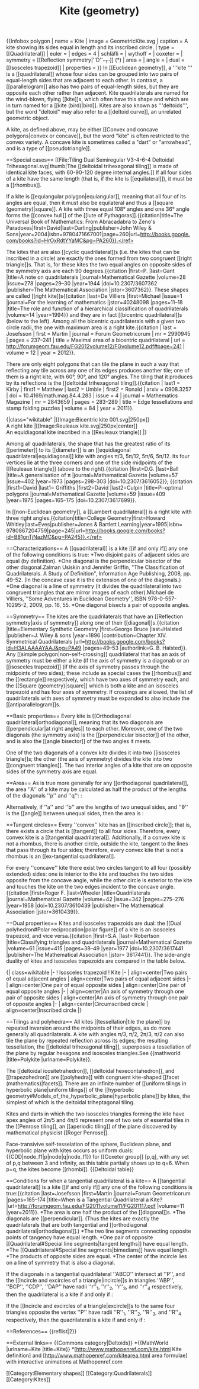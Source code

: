 ﻿---
lastrevid: 647317443
pageid: 84840
canonicalurl: http://en.wikipedia.org/wiki/Kite_(geometry)
title: Kite (geometry)
editurl: http://en.wikipedia.org/w/index.php?title=Kite_(geometry)&action=edit
length: 13689
contentmodel: wikitext
pagelanguage: en
touched: 2015-02-16T00:13:44Z
ns: 0
fullurl: http://en.wikipedia.org/wiki/Kite_(geometry)
---

{{Infobox polygon
| name       = Kite
| image      = GeometricKite.svg
| caption    = A kite showing its sides equal in length and its inscribed circle.
| type       = [[Quadrilateral]]
| euler      =
| edges      = 4
| schläfli   = 
| wythoff    = 
| coxeter    = 
| symmetry   = [[Reflection symmetry|''D''<sub>''1''</sub>]] (*)
| area       = 
| angle      = 
| dual       = [[Isosceles trapezoid]]
| properties = }}
In [[Euclidean geometry]], a '''kite ''' is a [[quadrilateral]] whose four sides can be grouped into two pairs of equal-length sides that are adjacent to each other. In contrast, a [[parallelogram]] also has two pairs of equal-length sides, but they are opposite each other rather than adjacent. Kite quadrilaterals are named for the wind-blown, flying [[kite]]s, which often have this shape and which are in turn named for a [[kite (bird)|bird]]. Kites are also known as '''deltoids''', but the word "deltoid" may also refer to a [[deltoid curve]], an unrelated geometric object.

A kite, as defined above, may be either [[Convex and concave polygons|convex or concave]], but the word "kite" is often restricted to the convex variety. A concave kite is sometimes called a "dart" or "arrowhead", and is a type of [[pseudotriangle]].

==Special cases==
[[File:Tiling Dual Semiregular V3-4-6-4 Deltoidal Trihexagonal.svg|thumb|The [[deltoidal trihexagonal tiling]] is made of identical kite faces, with 60-90-120 degree internal angles.]]
If all four sides of a kite have the same length (that is, if the kite is [[equilateral]]), it must be a [[rhombus]].

If a kite is [[equiangular polygon|equiangular]], meaning that all four of its angles are equal, then it must also be equilateral and thus a [[square (geometry)|square]]. 
A kite with three equal 108° angles and one 36° angle forms the [[convex hull]] of the [[lute of Pythagoras]].<ref>{{citation|title=The Universal Book of Mathematics: From Abracadabra to Zeno's Paradoxes|first=David|last=Darling|publisher=John Wiley & Sons|year=2004|isbn=9780471667001|page=260|url=http://books.google.com/books?id=HrOxRdtYYaMC&pg=PA260}}.</ref>

The kites that are also [[cyclic quadrilateral]]s (i.e. the kites that can be inscribed in a circle) are exactly the ones formed from two congruent [[right triangle]]s. That is, for these kites the two equal angles on opposite sides of the symmetry axis are each 90 degrees.<ref>{{citation |first=P. |last=Gant |title=A note on quadrilaterals |journal=Mathematical Gazette |volume=28 |issue=278 |pages=29–30 |year=1944 |doi=10.2307/3607362 |publisher=The Mathematical Association |jstor=3607362}}.</ref> These shapes are called [[right kite]]s<ref>{{citation
|last=De Villiers |first=Michael
|issue=1
|journal=For the learning of mathematics
|jstor=40248098
|pages=11–18
|title=The role and function of a hierarchical classification of quadrilaterals
|volume=14
|year=1994}}</ref> and they are in fact [[bicentric quadrilateral]]s (below to the left). Among all the bicentric quadrilaterals with a given two circle radii, the one with maximum area is a right kite.<ref>{{citation
 | last = Josefsson | first = Martin
 | journal = Forum Geometricorum
 | mr = 2990945
 | pages = 237–241
 | title = Maximal area of a bicentric quadrilateral
 | url = http://forumgeom.fau.edu/FG2012volume12/FGvolume12.pdf#page=241
 | volume = 12
 | year = 2012}}.</ref>

There are only eight polygons that can tile the plane in such a way that reflecting any tile across any one of its edges produces another tile; one of them is a right kite, with 60°, 90°, and 120° angles. The tiling that it produces by its reflections is the [[deltoidal trihexagonal tiling]].<ref>{{citation
 | last1 = Kirby | first1 = Matthew
 | last2 = Umble | first2 = Ronald
 | arxiv = 0908.3257
 | doi = 10.4169/math.mag.84.4.283
 | issue = 4
 | journal = Mathematics Magazine
 | mr = 2843659
 | pages = 283–289
 | title = Edge tessellations and stamp folding puzzles
 | volume = 84
 | year = 2011}}.</ref>

{|class="wikitable"
|[[Image:Bicentric kite 001.svg|250px]]<br>A right kite
|[[Image:Reuleaux kite.svg|250px|center]]<br>An equidiagonal kite inscribed in a [[Reuleaux triangle]]
|}

Among all quadrilaterals, the shape that has the greatest ratio of its [[perimeter]] to its [[diameter]] is an [[equidiagonal quadrilateral|equidiagonal]] kite with angles π/3, 5π/12, 5π/6, 5π/12. Its four vertices lie at the three corners and one of the side midpoints of the [[Reuleaux triangle]] (above to the right).<ref>{{citation |first=D.G. |last=Ball |title=A generalisation of π |journal=Mathematical Gazette |volume=57 |issue=402 |year=1973 |pages=298–303 |doi=10.2307/3616052}}; {{citation |first1=David |last1= Griffiths |first2=David |last2=Culpin |title=Pi-optimal polygons |journal=Mathematical Gazette |volume=59 |issue=409 |year=1975 |pages=165–175 |doi=10.2307/3617699}}.</ref>

In [[non-Euclidean geometry]], a [[Lambert quadrilateral]] is a right kite with three right angles.<ref>{{citation|title=College Geometry|first=Howard Whitley|last=Eves|publisher=Jones & Bartlett Learning|year=1995|isbn= 9780867204759|page=245|url=http://books.google.com/books?id=B81gnTjNazMC&pg=PA245}}.</ref>

==Characterizations==
A [[quadrilateral]] is a kite [[if and only if]] any one of the following conditions is true:
*Two disjoint pairs of adjacent sides are equal (by definition).
*One diagonal is the perpendicular bisector of the other diagonal.<ref name=Usiskin>Zalman Usiskin and Jennifer Griffin, "The Classification of Quadrilaterals. A Study of Definition", Information Age Publishing, 2008, pp. 49-52.</ref> (In the concave case it is the extension of one of the diagonals.)
*One diagonal is a line of symmetry (it divides the quadrilateral into two congruent triangles that are mirror images of each other).<ref name=Villiers>Michael de Villiers, ''Some Adventures in Euclidean Geometry'', ISBN 978-0-557-10295-2, 2009, pp. 16, 55.</ref>
*One diagonal bisects a pair of opposite angles.<ref name=Villiers/>

==Symmetry==
The kites are the quadrilaterals that have an [[Reflection symmetry|axis of symmetry]] along one of their [[diagonal]]s.<ref name="esg">{{citation |title=Elementary Synthetic Geometry |first=George Bruce |last=Halsted |publisher=J. Wiley & sons |year=1896 |contribution=Chapter XIV. Symmetrical Quadrilaterals |url=http://books.google.com/books?id=H3ALAAAAYAAJ&pg=PA49 |pages=49–53 |authorlink=G. B. Halsted}}.</ref> Any [[simple polygon|non-self-crossing]] quadrilateral that has an axis of symmetry must be either a kite (if the axis of symmetry is a diagonal) or an [[isosceles trapezoid]] (if the axis of symmetry passes through the midpoints of two sides); these include as special cases the [[rhombus]] and the [[rectangle]] respectively, which have two axes of symmetry each, and the [[Square (geometry)|square]] which is both a kite and an isosceles trapezoid and has four axes of symmetry.<ref name="esg"/> If crossings are allowed, the list of quadrilaterals with axes of symmetry must be expanded to also include the [[antiparallelogram]]s.

==Basic properties==
Every kite is [[Orthodiagonal quadrilateral|orthodiagonal]], meaning that its two diagonals are [[perpendicular|at right angles]] to each other. Moreover, one of the two diagonals (the symmetry axis) is the [[perpendicular bisector]] of the other, and is also the [[angle bisector]] of the two angles it meets.<ref name="esg"/>

One of the two diagonals of a convex kite divides it into two [[isosceles triangle]]s; the other (the axis of symmetry) divides the kite into two [[congruent triangles]].<ref name="esg"/> The two interior angles of a kite that are on opposite sides of the symmetry axis are equal.

==Area==
As is true more generally for any [[orthodiagonal quadrilateral]], the area ''A'' of a kite may be calculated as half the product of the lengths of the diagonals ''p'' and ''q'':
:<math>A =\frac{p \cdot q}{2}.</math>

Alternatively, if ''a'' and ''b'' are the lengths of two unequal sides, and ''θ'' is the [[angle]] between unequal sides, then the area is
:<math>\displaystyle A = ab \cdot \sin{ \theta}.</math>

==Tangent circles==
Every ''convex'' kite has an [[inscribed circle]]; that is, there exists a circle that is [[tangent]] to all four sides. Therefore, every convex kite is a [[tangential quadrilateral]]. Additionally, if a convex kite is not a rhombus, there is another circle, outside the kite, tangent to the lines that pass through its four sides; therefore, every convex kite that is not a rhombus is an [[ex-tangential quadrilateral]].

For every ''concave'' kite there exist two circles tangent to all four (possibly extended) sides: one is interior to the kite and touches the two sides opposite from the concave angle, while the other circle is exterior to the kite and touches the kite on the two edges incident to the concave angle.<ref>{{citation |first=Roger F. |last=Wheeler |title=Quadrilaterals |journal=Mathematical Gazette |volume=42 |issue=342 |pages=275–276 |year=1958 |doi=10.2307/3610439 |publisher=The Mathematical Association |jstor=3610439}}.</ref>

==Dual properties==
Kites and isosceles trapezoids are dual: the [[Dual polyhedron#Polar reciprocation|polar figure]] of a kite is an isosceles trapezoid, and vice versa.<ref>{{citation |first=S.A. |last= Robertson |title=Classifying triangles and quadrilaterals |journal=Mathematical Gazette |volume=61 |issue=415 |pages=38–49 |year=1977 |doi=10.2307/3617441 |publisher=The Mathematical Association |jstor= 3617441}}.</ref> The side-angle duality of kites and isosceles trapezoids are compared in the table below.<ref name=Villiers/>

{| class=wikitable
|-
! Isosceles trapezoid
! Kite
|-
| align=center|Two pairs of equal adjacent angles
| align=center|Two pairs of equal adjacent sides
|-
| align=center|One pair of equal opposite sides
| align=center|One pair of equal opposite angles
|-
| align=center|An axis of symmetry through one pair of opposite sides
| align=center|An axis of symmetry through one pair of opposite angles
|-
| align=center|Circumscribed circle
| align=center|Inscribed circle
|}

==Tilings and polyhedra==
All kites [[tessellation|tile the plane]] by repeated inversion around the midpoints of their edges, as do more generally all quadrilaterals. A kite with angles π/3, π/2, 2π/3, π/2 can also tile the plane by repeated reflection across its edges; the resulting tessellation, the [[deltoidal trihexagonal tiling]], superposes a tessellation of the plane by regular hexagons and isosceles triangles.<ref>See {{mathworld |title=Polykite |urlname=Polykite}}.</ref>

The [[deltoidal icositetrahedron]], [[deltoidal hexecontahedron]], and [[trapezohedron]] are [[polyhedra]] with congruent kite-shaped [[facet (mathematics)|facets]]. There are an infinite number of [[uniform tilings in hyperbolic plane|uniform tilings]] of the [[hyperbolic geometry#Models_of_the_hyperbolic_plane|hyperbolic plane]] by kites, the simplest of which is the deltoidal triheptagonal tiling.

Kites and darts in which the two isosceles triangles forming the kite have apex angles of 2π/5 and 4π/5 represent one of two sets of essential tiles in the [[Penrose tiling]], an [[aperiodic tiling]] of the plane discovered by mathematical physicist [[Roger Penrose]].

Face-transivive self-tesselation of the sphere, Euclidean plane, and hyperbolic plane with kites occurs as uniform duals: {{CDD|node_f1|p|node|q|node_f1}} for [[Coxeter group]] [p,q], with any set of p,q between 3 and infinity, as this table partially shows up to q=6. When p=q, the kites become [[rhombi]].
{{Deltoidal table}}

==Conditions for when a tangential quadrilateral is a kite==
A [[tangential quadrilateral]] is a kite [[if and only if]] any one of the following conditions is true:<ref name=Josefsson>{{citation
|last=Josefsson |first=Martin
|journal=Forum Geometricorum
|pages=165–174
|title=When is a Tangential Quadrilateral a Kite?
|url=http://forumgeom.fau.edu/FG2011volume11/FG201117.pdf
|volume=11
|year=2011}}.</ref>
*The area is one half the product of the [[diagonal]]s.
*The diagonals are [[perpendicular]]. (Thus the kites are exactly the quadrilaterals that are both tangential and [[orthodiagonal quadrilateral|orthodiagonal]].)
*The two line segments connecting opposite points of tangency have equal length.
*One pair of opposite [[Quadrilateral#Special line segments|tangent lengths]] have equal length.
*The [[Quadrilateral#Special line segments|bimedians]] have equal length.
*The products of opposite sides are equal.
*The center of the incircle lies on a line of symmetry that is also a diagonal.

If the diagonals in a tangential quadrilateral ''ABCD'' intersect at ''P'', and the [[Incircle and excircles of a triangle|incircle]]s in triangles ''ABP'', ''BCP'', ''CDP'', ''DAP'' have radii ''r''<sub>1</sub>, ''r''<sub>2</sub>, ''r''<sub>3</sub>, and ''r''<sub>4</sub> respectively, then the quadrilateral is a kite if and only if<ref name=Josefsson/>
:<math>r_1+r_3=r_2+r_4.</math>

If the [[Incircle and excircles of a triangle|excircle]]s to the same four triangles opposite the vertex ''P'' have radii ''R''<sub>1</sub>, ''R''<sub>2</sub>, ''R''<sub>3</sub>, and ''R''<sub>4</sub> respectively, then the quadrilateral is a kite if and only if<ref name=Josefsson/>
:<math>R_1+R_3=R_2+R_4.</math>

==References==
{{reflist|2}}

==External links==
{{Commons category|Deltoids}}
*{{MathWorld |urlname=Kite |title=Kite}}
*[http://www.mathopenref.com/kite.html Kite definition] and [http://www.mathopenref.com/kitearea.html area formulae] with interactive animations at Mathopenref.com

[[Category:Elementary shapes]]
[[Category:Quadrilaterals]]
[[Category:Kites]]